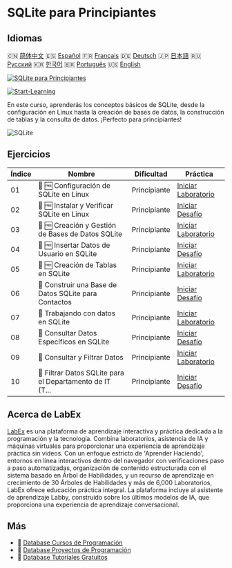 # SQLite para Principiantes

## Idiomas

🇨🇳 [简体中文](README_zh.md) 🇪🇸 [Español](README_es.md) 🇫🇷 [Français](README_fr.md) 🇩🇪 [Deutsch](README_de.md) 🇯🇵 [日本語](README_ja.md) 🇷🇺 [Русский](README_ru.md) 🇰🇷 [한국어](README_ko.md) 🇧🇷 [Português](README_pt.md) 🇺🇸 [English](README.md) 

[![SQLite para Principiantes](https://cover-creator.labex.io/sqlite-for-beginners.png?lang=es)](https://labex.io/es/courses/sqlite-for-beginners)

[![Start-Learning](https://img.shields.io/badge/Start-Learning-whitesmoke?style=for-the-badge)](https://labex.io/es/courses/sqlite-for-beginners)

En este curso, aprenderás los conceptos básicos de SQLite, desde la configuración en Linux hasta la creación de bases de datos, la construcción de tablas y la consulta de datos. ¡Perfecto para principiantes!

![SQLite](https://img.shields.io/badge/SQLite-whitesmoke?style=for-the-badge&logo=sqlite)


## Ejercicios

|   Índice | Nombre                                                    | Dificultad   | Práctica                                                                                                                                                    |
|----------|-----------------------------------------------------------|--------------|-------------------------------------------------------------------------------------------------------------------------------------------------------------|
|       01 | 🧩 🆓 Configuración de SQLite en Linux                    | Principiante | <a target='_blank' href='https://labex.io/es/labs/sqlite-setting-up-sqlite-in-linux-552335?course=sqlite-for-beginners'>Iniciar Laboratorio</a>             |
|       02 | 🎯 🆓 Instalar y Verificar SQLite en Linux                | Principiante | <a target='_blank' href='https://labex.io/es/labs/sqlite-install-and-verify-sqlite-on-linux-552579?course=sqlite-for-beginners'>Iniciar Desafío</a>         |
|       03 | 🧩 🆓 Creación y Gestión de Bases de Datos SQLite         | Principiante | <a target='_blank' href='https://labex.io/es/labs/sqlite-creating-and-managing-sqlite-databases-552337?course=sqlite-for-beginners'>Iniciar Laboratorio</a> |
|       04 | 🎯 🆓 Insertar Datos de Usuario en SQLite                 | Principiante | <a target='_blank' href='https://labex.io/es/labs/insert-user-data-into-sqlite-552580?course=sqlite-for-beginners'>Iniciar Desafío</a>                      |
|       05 | 🧩 🆓 Creación de Tablas en SQLite                        | Principiante | <a target='_blank' href='https://labex.io/es/labs/sqlite-building-tables-in-sqlite-552336?course=sqlite-for-beginners'>Iniciar Laboratorio</a>              |
|       06 | 🎯  Construir una Base de Datos SQLite para Contactos     | Principiante | <a target='_blank' href='https://labex.io/es/labs/sqlite-build-sqlite-database-for-contacts-552582?course=sqlite-for-beginners'>Iniciar Desafío</a>         |
|       07 | 🧩  Trabajando con datos en SQLite                        | Principiante | <a target='_blank' href='https://labex.io/es/labs/sqlite-working-with-data-in-sqlite-552340?course=sqlite-for-beginners'>Iniciar Laboratorio</a>            |
|       08 | 🎯  Consultar Datos Específicos en SQLite                 | Principiante | <a target='_blank' href='https://labex.io/es/labs/sqlite-query-specific-data-in-sqlite-552586?course=sqlite-for-beginners'>Iniciar Desafío</a>              |
|       09 | 🧩  Consultar y Filtrar Datos                             | Principiante | <a target='_blank' href='https://labex.io/es/labs/sqlite-querying-and-filtering-data-552338?course=sqlite-for-beginners'>Iniciar Laboratorio</a>            |
|       10 | 🎯  Filtrar Datos SQLite para el Departamento de IT (T... | Principiante | <a target='_blank' href='https://labex.io/es/labs/sqlite-filter-sqlite-data-for-it-department-552585?course=sqlite-for-beginners'>Iniciar Desafío</a>       |

## Acerca de LabEx

[LabEx](https://labex.io) es una plataforma de aprendizaje interactiva y práctica dedicada a la programación y la tecnología. Combina laboratorios, asistencia de IA y máquinas virtuales para proporcionar una experiencia de aprendizaje práctica sin videos. Con un enfoque estricto de 'Aprender Haciendo', entornos en línea interactivos dentro del navegador con verificaciones paso a paso automatizadas, organización de contenido estructurada con el sistema basado en Árbol de Habilidades, y un recurso de aprendizaje en crecimiento de 30 Árboles de Habilidades y más de 6,000 Laboratorios, LabEx ofrece educación práctica integral. La plataforma incluye al asistente de aprendizaje Labby, construido sobre los últimos modelos de IA, que proporciona una experiencia de aprendizaje conversacional.

## Más

- 🔗 [Database Cursos de Programación](https://github.com/labex-labs/awesome-programming-courses)
- 🔗 [Database Proyectos de Programación](https://github.com/labex-labs/awesome-programming-projects)
- 🔗 [Database Tutoriales Gratuitos](https://github.com/labex-labs/database-free-tutorials)

